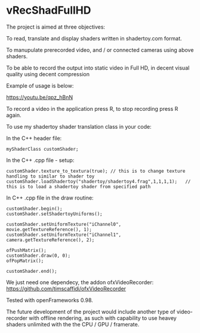 # vRecShadFullHD

The project is aimed at three objectives:

To read, translate and display shaders written in shadertoy.com format. 

To manupulate prerecorded video, and / or connected cameras using above shaders. 

To be able to record the output into static video in Full HD, in decent visual quality using decent compression 

Example of usage is below:

https://youtu.be/qpz_hBnN

To record a video in the application press R, to stop recording press R again.

To use my shadertoy shader translation class in your code:

In the C++ header file:

    myShaderClass customShader;

In the C++ .cpp file - setup:

    customShader.texture_to_textura(true); // this is to change texture handling to similar to shader toy 
    customShader.loadShadertoy("shadertoy/shadertoy4.frag",1,1,1,1);   // this is to load a shadertoy shader from specified path

In C++ .cpp file in the draw routine:

    customShader.begin();
    customShader.setShadertoyUniforms();
    
    customShader.setUniformTexture("iChannel0", movie.getTextureReference(), 1);
    customShader.setUniformTexture("iChannel1", camera.getTextureReference(), 2);
    
    ofPushMatrix();
    customShader.draw(0, 0);
    ofPopMatrix();
    
    customShader.end();

We just need one dependecy, the addon ofxVideoRecorder: https://github.com/timscaffidi/ofxVideoRecorder

Tested with openFrameworks 0.98.

The future development of the project would include another type of video-recorder with offline rendering, as such with capability to use heavey shaders unlimited with the the CPU / GPU / framerate.
